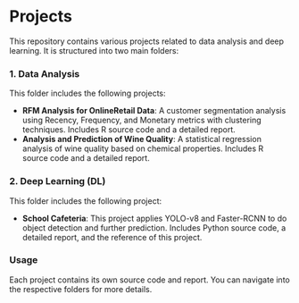 # Projects  
This repository contains various projects related to data analysis and deep learning.
It is structured into two main folders:

### **1. Data Analysis**

This folder includes the following projects:

- **RFM Analysis for OnlineRetail Data**: A customer segmentation analysis using Recency, Frequency, and Monetary metrics with clustering techniques. Includes R source code and a detailed report.  
- **Analysis and Prediction of Wine Quality**: A statistical regression analysis of wine quality based on chemical properties. Includes R source code and a detailed report.  

### **2. Deep Learning (DL)**

This folder includes the following project:
- **School Cafeteria**: This project applies YOLO-v8 and Faster-RCNN to do object detection and further prediction. Includes Python source code, a detailed report, and the reference of this project.

### **Usage**

Each project contains its own source code and report. You can navigate into the respective folders for more details.

